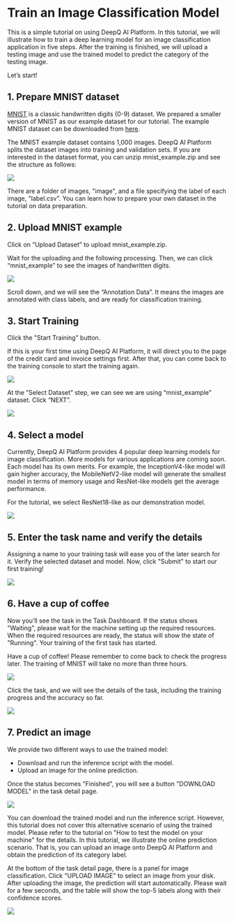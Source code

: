# Train an Image Classification Model

This is a simple tutorial on using DeepQ AI Platform. In this tutorial, we will illustrate how to train a deep learning model for an image classification application in five steps. After the training is finished, we will upload a testing image and use the trained model to predict the category of the testing image.

Let’s start!

## 1. Prepare MNIST dataset

[MNIST](http://yann.lecun.com/exdb/mnist/) is a classic handwritten digits \(0-9\) dataset. We prepared a smaller version of MNIST as our example dataset for our tutorial. The example MNIST dataset can be downloaded from [here](https://storage.googleapis.com/aip-sample-dataset/mnist_example.zip).

The MNIST example dataset contains 1,000 images. DeepQ AI Platform splits the dataset images into training and validation sets. If you are interested in the dataset format, you can unzip mnist_example.zip and see the structure as follows:

![](../.gitbook/assets/picture42.png)

There are a folder of images, "image", and a file specifying the label of each image, "label.csv". You can learn how to prepare your own dataset in the tutorial on data preparation.

## 2. Upload MNIST example

Click on “Upload Dataset” to upload mnist_example.zip.

Wait for the uploading and the following processing. Then, we can click “mnist_example” to see the images of handwritten digits.

![](../.gitbook/assets/picture43.png)

Scroll down, and we will see the “Annotation Data”. It means the images are annotated with class labels, and are ready for classification training.

## 3. Start Training

Click the "Start Training" button.

If this is your first time using DeepQ AI Platform, it will direct you to the page of the credit card and invoice settings first. After that, you can come back to the training console to start the training again.

![](../.gitbook/assets/picture54.png)

At the ”Select Dataset” step, we can see we are using “mnist_example” dataset. Click “NEXT”.

![](../.gitbook/assets/picture46.png)

## 4. Select a model

Currently, DeepQ AI Platform provides 4 popular deep learning models for image classification. More models for various applications are coming soon. Each model has its own merits. For example, the InceptionV4-like model will gain higher accuracy, the MobileNetV2-like model will generate the smallest model in terms of memory usage and ResNet-like models get the average performance.

For the tutorial, we select ResNet18-like as our demonstration model.

![](../.gitbook/assets/picture47.png)

## 5. Enter the task name and verify the details

Assigning a name to your training task will ease you of the later search for it. Verify the selected dataset and model. Now, click "Submit" to start our first training!

![](../.gitbook/assets/picture55.png)

## 6. Have a cup of coffee

Now you’ll see the task in the Task Dashboard. If the status shows "Waiting", please wait for the machine setting up the required resources. When the required resources are ready, the status will show the state of "Running". Your training of the first task has started.

Have a cup of coffee! Please remember to come back to check the progress later. The training of MNIST will take no more than three hours.

![](../.gitbook/assets/picture49.png)

Click the task, and we will see the details of the task, including the training progress and the accuracy so far.

![](../.gitbook/assets/picture50.png)

## 7. Predict an image

We provide two different ways to use the trained model:

- Download and run the inference script with the model.
- Upload an image for the online prediction.

Once the status becomes "Finished", you will see a button "DOWNLOAD MODEL" in the task detail page.

![](../.gitbook/assets/picture56.png)

You can download the trained model and run the inference script. However, this tutorial does not cover this alternative scenario of using the trained model. Please refer to the tutorial on "How to test the model on your machine" for the details. In this tutorial, we illustrate the online prediction scenario. That is, you can upload an image onto DeepQ AI Platform and obtain the prediction of its category label.

At the bottom of the task detail page, there is a panel for image classification. Click "UPLOAD IMAGE" to select an image from your disk. After uploading the image, the prediction will start automatically. Please wait for a few seconds, and the table will show the top-5 labels along with their confidence scores.

![](../.gitbook/assets/picture52.png)
